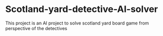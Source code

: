 # Scotland-yard-detective-AI-solver
This project is an AI project to solve scotland yard board game from perspective of the detectives
